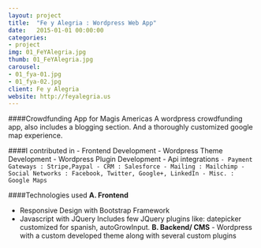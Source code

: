 ```yaml
---
layout: project
title:  "Fe y Alegria : Wordpress Web App"
date:   2015-01-01 00:00:00
categories:
- project
img: 01_FeYAlegria.jpg
thumb: 01_FeYAlegria.jpg
carousel:
- 01_fya-01.jpg
- 01_fya-02.jpg
client: Fe y Alegria
website: http://feyalegria.us
---
```

####Crowdfunding App for Magis Americas
A wordpress crowdfunding app, also includes a blogging section. And a thoroughly customized google map experience.

####I contributed in 
	- Frontend Development
	- Wordpress Theme Development
	- Wordpress Plugin Development
	- Api integrations
		```
		- Payment Gateways : Stripe,Paypal
		- CRM : Salesforce
		- Mailing : Mailchimp
		- Social Networks : Facebook, Twitter, Google+, LinkedIn
		- Misc. : Google Maps
		```

####Technologies used
**A. Frontend**
   - Responsive Design with Bootstrap Framework
   - Javascript with JQuery
     Includes few JQuery plugins like: datepicker customized for spanish,
     autoGrowInput.
**B. Backend/ CMS**
    - Wordpress with a custom developed theme along with several 
      custom plugins
